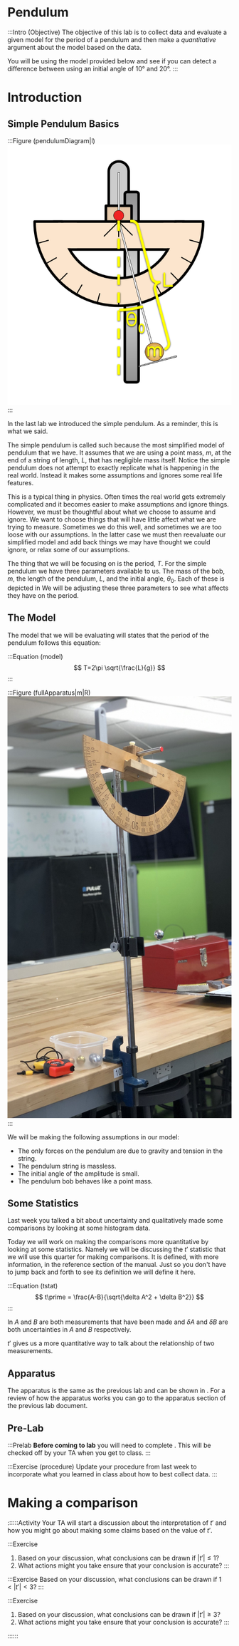 # Pendulum

:::Intro (Objective)
The objective of this lab is to collect data and evaluate a given model for the period of a pendulum and then make a *quantitative* argument about the model based on the data. 

You will be using the model provided below and see if you can detect a difference between using an initial angle of 10° and 20°. 
:::

# Introduction

## Simple Pendulum Basics
:::Figure (pendulumDiagram|l)
![A diagram of the apparatus. There is a vertical dashed line that marks the lowest point of the pendulum, while the bob itself is displaced to one side. There is an arc from the vertical to the displaced bob and it is labelled theta sub zero, for the initial angle. There is a marker running the length of the string to the middle of the bob to indicate the length of the pendulum designated as L. Lastly there is an m located inside the bob to show it has mass.](imgs/Lab1/PendulumDiagram.png "A diagram of the setup indicating the length, L, the mass, m, and the initial angle, θ_0. (Click on me, or any figure, to see a larger version)")
:::

In the last lab we introduced the simple pendulum. As a reminder, this is what we said.

The simple pendulum is called such because the most simplified model of pendulum that we have. It assumes that we are using a point mass, $m$, at the end of a string of length, $L$, that has negligible mass itself. Notice the simple pendulum does not attempt to exactly replicate what is happening in the real world. Instead it makes some assumptions and ignores some real life features.

This is a typical thing in physics. Often times the real world gets extremely complicated and it becomes easier to make assumptions and ignore things. However, we must be thoughtful about what we choose to assume and ignore. We want to choose things that will have little affect what we are trying to measure. Sometimes we do this well, and sometimes we are too loose with our assumptions. In the latter case we must then reevaluate our simplified model and add back things we may have thought we could ignore, or relax some of our assumptions.

The thing that we will be focusing on is the period, $T$. For the simple pendulum we have three parameters available to us. The mass of the bob, $m$, the length of the pendulum, $L$, and the initial angle, $\theta_0$. Each of these is depicted in [](Figure-pendulumDiagram) We will be adjusting these three parameters to see what affects they have on the period.

## The Model
The model that we will be evaluating will states that the period of the pendulum follows this equation:

:::Equation (model)
$$
T=2\pi \sqrt{\frac{L}{g}}
$$
:::

:::Figure (fullApparatus|m|R)
![Picture of the apparatus. Has a metal bar vertically clamped to a table. At the top of the bar clamped on is another bar that is orthogonal to the original. Clamped to the horizontal bar is a large wooden protractor. In front of the protractor is a string goes through a hole in the horizontal bar. In the middle of the vertical rod is a piece of plastic that is used to adjust the length of the string.](imgs/Lab1/FullApparatus.jpg "Fully constructed pendulum apparatus")
:::

We will be making the following assumptions in our model:
- The only forces on the pendulum are due to gravity and tension in the string.
- The pendulum string is massless.
- The initial angle of the amplitude is small.
- The pendulum bob behaves like a point mass.

## Some Statistics

Last week you talked a bit about uncertainty and qualitatively made some comparisons by looking at some histogram data. 

Today we will work on making the comparisons more quantitative by looking at some statistics. Namely we will be discussing the $t\prime$ statistic that we will use this quarter for making comparisons. It is defined, with more information, in the reference section of the manual. Just so you don't have to jump back and forth to see its definition we will define it here.

:::Equation (tstat)
$$
t\prime = \frac{A-B}{\sqrt{\delta A^2 + \delta B^2}}
$$
:::

In [](Equation-tstat) $A$ and $B$ are both measurements that have been made and $\delta A$ and $\delta B$ are both uncertainties in $A$ and $B$ respectively.

$t\prime$ gives us a more quantitative way to talk about the relationship of two measurements.

## Apparatus

The apparatus is the same as the previous lab and can be shown in [](Figure-fullApparatus). For a review of how the apparatus works you can go to the apparatus section of the previous lab document.


## Pre-Lab

:::Prelab
**Before coming to lab** you will need to complete [](Exercise-procedure). This will be checked off by your TA when you get to class. 
:::

:::Exercise (procedure)
Update your procedure from last week to incorporate what you learned in class about how to best collect data.
:::


# Making a comparison

::::::Activity
Your TA will start a discussion about the interpretation of $t\prime$ and how you might go about making some claims based on the value of $t\prime$.

:::Exercise
1. Based on your discussion, what conclusions can be drawn if $|t\prime| \leq 1$?
2. What actions might you take ensure that your conclusion is accurate?
:::

:::Exercise
Based on your discussion, what conclusions can be drawn if $1 < |t\prime| < 3$?
:::

:::Exercise
1. Based on your discussion, what conclusions can be drawn if $|t\prime| \geq 3$?
2. What actions might you take ensure that your conclusion is accurate?
:::

::::::






